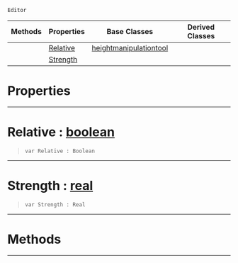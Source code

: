  `Editor`

|Methods|Properties|Base Classes|Derived Classes|
|---|---|---|---|
| |[ Relative](https://github.com/ZilchEngine/ZilchDocs/blob/master/code_reference/class_reference/raiselowertool.markdown#relative-zero-engine-doc)|[heightmanipulationtool](https://github.com/ZilchEngine/ZilchDocs/blob/master/code_reference/class_reference/heightmanipulationtool.markdown)| |
| |[ Strength](https://github.com/ZilchEngine/ZilchDocs/blob/master/code_reference/class_reference/raiselowertool.markdown#strength-zero-engine-doc)| | |


 #  Properties


---  
 #  Relative : [boolean](https://github.com/ZilchEngine/ZilchDocs/blob/master/code_reference/nada_base_types/boolean.markdown)

> 
> ``` lang=cpp, name=Nada
> var Relative : Boolean


---  
 #  Strength : [real](https://github.com/ZilchEngine/ZilchDocs/blob/master/code_reference/nada_base_types/real.markdown)

> 
> ``` lang=cpp, name=Nada
> var Strength : Real


---  
 #  Methods


---  
 

 